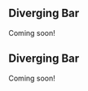 <!-- --8<-- [start:usage] -->
## Diverging Bar
Coming soon!
<!-- ### Simple
=== "dx"

    ```python
    dx.diverging_bar(df, ...)
    ```
    ![](../screenshots/plotting_diverging_bar_simple1.png)

=== "pd.options.plotting.backend = 'dx'"

    !!! info "Make sure you [enable `dx` as a pandas plotting backend](../plotting/overview.md#enabling-pandas-plotting-backend) first."

    ```python
    df.plot(kind='diverging_bar', x='keyword_column', y='integer_column')
    ```
    ![](../screenshots/plotting_diverging_bar_simple1_pd.png)

### Customized

=== "dx"

    ```python
    dx.diverging_bar(
        df, 
        ...
    )
    ```
    ![](../screenshots/plotting_diverging_bar_custom1.png)

=== "pd.options.plotting.backend = 'dx'"

    !!! info "Make sure you [enable `dx` as a pandas plotting backend](../plotting/overview.md#enabling-pandas-plotting-backend) first."

    ```python
    df.plot(
        kind='diverging_bar',
        ...
    )
    ```
    ![](../screenshots/plotting_diverging_bar_custom1_pd.png) -->

<!-- --8<-- [end:usage] -->

<!-- --8<-- [start:ref] -->
## Diverging Bar
Coming soon!
<!-- ::: src.dx.plotting.dex.diverging_bar -->
<!-- --8<-- [end:ref] -->